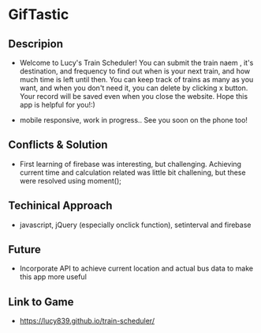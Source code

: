 # GifTastic

## Descripion

-   Welcome to Lucy's Train Scheduler!
    You can submit the train naem , it's destination, and frequency to find out when is your next train, and how much 
    time is left until then.
    You can keep track of trains as many as you want, and when you don't need it, you can delete by clicking x button.
    Your record will be saved even when you close the website.
    Hope this app is helpful for you!:)


-   mobile responsive, work in progress.. See you soon on the phone too!

## Conflicts & Solution
-   First learning of firebase was interesting, but challenging. Achieving current time and calculation related was little bit challening, but these were resolved using moment();

## Techinical Approach
-   javascript, jQuery (especially onclick function), setinterval and firebase

## Future
-   Incorporate API to achieve current location and actual bus data to make this app more useful

## Link to Game
-   https://lucy839.github.io/train-scheduler/


